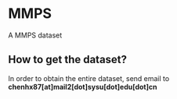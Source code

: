 # MMPS


A MMPS dataset


## How to get the dataset?

In order to obtain the entire dataset, send email to **chenhx87[at]mail2[dot]sysu[dot]edu[dot]cn**